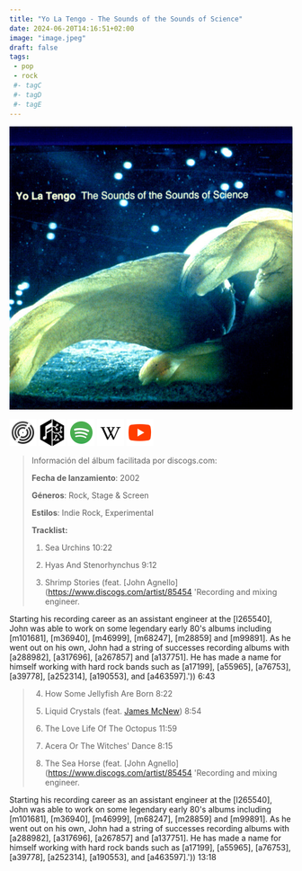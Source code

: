 ```yaml
---
title: "Yo La Tengo - The Sounds of the Sounds of Science"
date: 2024-06-20T14:16:51+02:00
image: "image.jpeg"
draft: false
tags:
 - pop
 - rock
 #- tagC
 #- tagD
 #- tagE
---
```

![cover](image.jpeg (Yo-La-Tengo - The-Sounds-of-the-Sounds-of-Science))
 
[![discogs](../links/svg/discogs.png (discogs))](https://www.discogs.com/master/1737286)
[![musicbrainz](../links/svg/musicbrainz.png (musicbrainz))](https://musicbrainz.org/release/a880e2ec-176b-4b65-9883-841886668053)
[![spotify](../links/svg/spotify.png (putify))](https://open.spotify.com/album/27Gh3nRYlEQMqgublKeBPh)
[![wikipedia](../links/svg/wikipedia.png (wikipedia))](error)
[![youtube](../links/svg/youtube.png (youtube))](https://www.youtube.com/playlist?list=PL7_IR4CRszo6tlhrppErCf3xgq9gHmYJu)
 
<!-- [![bandcamp](../links/svg/bandcamp.png (bandcamp))]() -->
<!-- [![lastfm](../links/svg/lastfm.png (lastfm))]() -->
 
> Información del álbum facilitada por discogs.com:
> 
> **Fecha de lanzamiento**: 2002
> 
> **Géneros**: Rock, Stage & Screen
> 
> **Estilos**: Indie Rock, Experimental
> 
> **Tracklist:**
> 
>   1. Sea Urchins    10:22
> 
>   2. Hyas And Stenorhynchus    9:12
> 
>   3. Shrimp Stories 
> (feat. [John Agnello](https://www.discogs.com/artist/85454 'Recording and mixing engineer.
 
 Starting his recording career as an assistant engineer at the [l265540], John was able to work on some legendary early 80's albums including [m101681], [m36940], [m46999], [m68247], [m28859] and [m99891]. As he went out on his own, John had a string of successes recording albums with [a288982], [a317696], [a267857] and [a137751]. He has made a name for himself working with hard rock bands such as [a17199], [a55965], [a76753], [a39778], [a252314], [a190553], and [a463597].'))   6:43
> 
>   4. How Some Jellyfish Are Born    8:22
> 
>   5. Liquid Crystals 
> (feat. [James McNew](https://www.discogs.com/artist/365541 'American bassist'))   8:54
> 
>   6. The Love Life Of The Octopus    11:59
> 
>   7. Acera Or The Witches' Dance    8:15
> 
>   8. The Sea Horse 
> (feat. [John Agnello](https://www.discogs.com/artist/85454 'Recording and mixing engineer.
 
 Starting his recording career as an assistant engineer at the [l265540], John was able to work on some legendary early 80's albums including [m101681], [m36940], [m46999], [m68247], [m28859] and [m99891]. As he went out on his own, John had a string of successes recording albums with [a288982], [a317696], [a267857] and [a137751]. He has made a name for himself working with hard rock bands such as [a17199], [a55965], [a76753], [a39778], [a252314], [a190553], and [a463597].'))   13:18
> 
